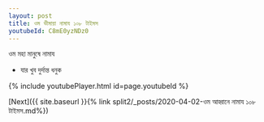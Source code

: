 ```yaml
---
layout: post
title: ওম ভীমায়া নামায ১০৮ টাইমস
youtubeId: C8mE0yzNDz0
---
```

 
 
 ওম মহা মানুষে নামায  
 
 -  যার খুব দুর্দান্ত ধনুক 
 
  
 
  
 
 
 
 
 
 


{% include youtubePlayer.html id=page.youtubeId %}
 
[Next]({{ site.baseurl }}{% link  split2/_posts/2020-04-02-ওম আহ্বানে নামায ১০৮ টাইমস.md%})
 
